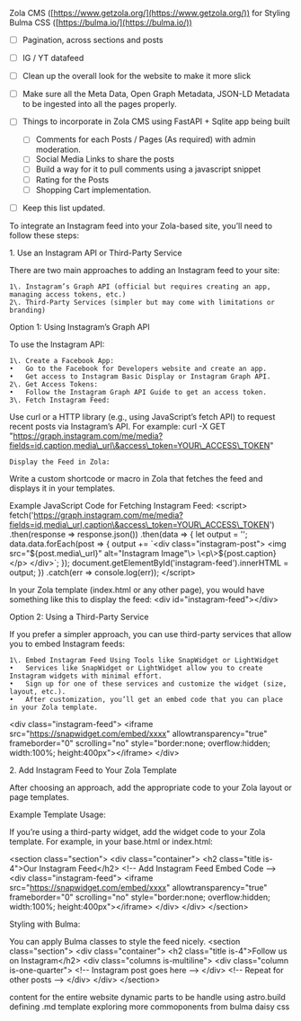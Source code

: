 

Zola CMS ([https://www.getzola.org/](https://www.getzola.org/)) for Styling Bulma CSS ([https://bulma.io/](https://bulma.io/))

- [ ] Pagination, across sections and posts
- [ ] IG / YT datafeed
- [ ] Clean up the overall look for the website to make it more slick
- [ ] Make sure all the Meta Data, Open Graph Metadata, JSON-LD Metadata to be ingested into all the pages properly.
- [ ] Things to incorporate in Zola CMS using FastAPI \+ Sqlite app being built
    - [ ] Comments for each Posts / Pages (As required) with admin moderation.
    - [ ] Social Media Links to share the posts
    - [ ] Build a way for it to pull comments using a javascript snippet
    - [ ] Rating for the Posts
    - [ ] Shopping Cart implementation.
- [ ] Keep this list updated.


To integrate an Instagram feed into your Zola-based site, you’ll need to follow these steps:

1\. Use an Instagram API or Third-Party Service

There are two main approaches to adding an Instagram feed to your site:

	1\.	Instagram’s Graph API (official but requires creating an app, managing access tokens, etc.)
	2\.	Third-Party Services (simpler but may come with limitations or branding)

Option 1: Using Instagram’s Graph API

To use the Instagram API:

	1\.	Create a Facebook App:
	•	Go to the Facebook for Developers website and create an app.
	•	Get access to Instagram Basic Display or Instagram Graph API.
	2\.	Get Access Tokens:
	•	Follow the Instagram Graph API Guide to get an access token.
	3\.	Fetch Instagram Feed:
Use curl or a HTTP library (e.g., using JavaScript’s fetch API) to request recent posts via Instagram’s API. For example:
curl \-X GET "https://graph.instagram.com/me/media?fields=id,caption,media\_url\&access\_token=YOUR\_ACCESS\_TOKEN"

	Display the Feed in Zola:
Write a custom shortcode or macro in Zola that fetches the feed and displays it in your templates.

Example JavaScript Code for Fetching Instagram Feed:
\<script\>
  fetch('https://graph.instagram.com/me/media?fields=id,media\_url,caption\&access\_token=YOUR\_ACCESS\_TOKEN')
    .then(response \=\> response.json())
    .then(data \=\> {
      let output \= '';
      data.data.forEach(post \=\> {
        output \+= \`\<div class="instagram-post"\>
                     \<img src="${post.media\_url}" alt="Instagram Image"\>
                     \<p\>${post.caption}\</p\>
                   \</div\>\`;
      });
      document.getElementById('instagram-feed').innerHTML \= output;
    })
    .catch(err \=\> console.log(err));
\</script\>

In your Zola template (index.html or any other page), you would have something like this to display the feed:
\<div id="instagram-feed"\>\</div\>

Option 2: Using a Third-Party Service

If you prefer a simpler approach, you can use third-party services that allow you to embed Instagram feeds:

	1\.	Embed Instagram Feed Using Tools like SnapWidget or LightWidget
	•	Services like SnapWidget or LightWidget allow you to create Instagram widgets with minimal effort.
	•	Sign up for one of these services and customize the widget (size, layout, etc.).
	•	After customization, you’ll get an embed code that you can place in your Zola template.

\<div class="instagram-feed"\>
  \<iframe src="https://snapwidget.com/embed/xxxx" allowtransparency="true" frameborder="0" scrolling="no" style="border:none; overflow:hidden; width:100%; height:400px"\>\</iframe\>
\</div\>

2\. Add Instagram Feed to Your Zola Template

After choosing an approach, add the appropriate code to your Zola layout or page templates.

Example Template Usage:

If you’re using a third-party widget, add the widget code to your Zola template. For example, in your base.html or index.html:

\<section class="section"\>
  \<div class="container"\>
    \<h2 class="title is-4"\>Our Instagram Feed\</h2\>
    \<\!-- Add Instagram Feed Embed Code \--\>
    \<div class="instagram-feed"\>
      \<iframe src="https://snapwidget.com/embed/xxxx" allowtransparency="true" frameborder="0" scrolling="no" style="border:none; overflow:hidden; width:100%; height:400px"\>\</iframe\>
    \</div\>
  \</div\>
\</section\>

Styling with Bulma:

You can apply Bulma classes to style the feed nicely.
\<section class="section"\>
  \<div class="container"\>
    \<h2 class="title is-4"\>Follow us on Instagram\</h2\>
    \<div class="columns is-multiline"\>
      \<div class="column is-one-quarter"\>
        \<\!-- Instagram post goes here \--\>
      \</div\>
      \<\!-- Repeat for other posts \--\>
    \</div\>
  \</div\>
\</section\>

content for the entire website
dynamic parts to be handle using astro.build
defining .md template
exploring more commoponents from bulma
daisy css
